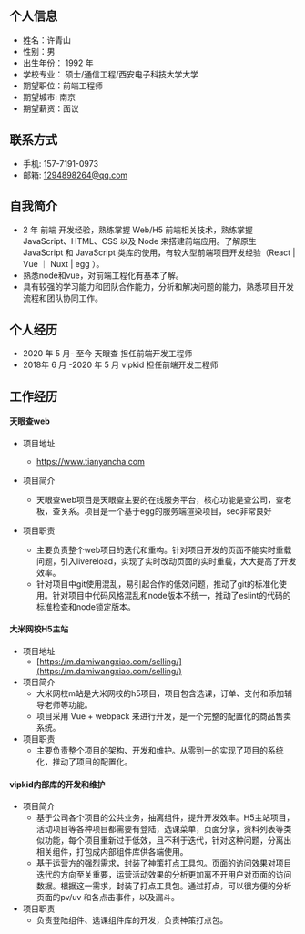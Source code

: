 ## 个人信息

- 姓名：许青山
- 性别：男
- 出生年份： 1992 年
- 学校专业： 硕士/通信工程/西安电子科技大学大学
- 期望职位：前端工程师
- 期望城市: 南京
- 期望薪资：面议

## 联系方式

- 手机: 157-7191-0973
- 邮箱: 1294898264@qq.com

## 自我简介

- 2 年 前端 开发经验，熟练掌握 Web/H5 前端相关技术，熟练掌握 JavaScript、HTML、CSS 以及 Node 来搭建前端应用。了解原生 JavaScript 和 JavaScript 类库的使用，有较大型前端项目开发经验（React | Vue ｜ Nuxt | egg ）。
- 熟悉node和vue，对前端工程化有基本了解。
- 具有较强的学习能力和团队合作能力，分析和解决问题的能力，熟悉项目开发流程和团队协同工作。

## 个人经历

- 2020 年 5 月- 至今 天眼查 担任前端开发工程师
- 2018年 6 月 -2020 年 5 月 vipkid 担任前端开发工程师

## 工作经历

#### 天眼查web

- 项目地址

  - https://www.tianyancha.com

- 项目简介

  - 天眼查web项目是天眼查主要的在线服务平台，核心功能是查公司，查老板，查关系。项目是一个基于egg的服务端渲染项目，seo非常良好

- 项目职责

  - 主要负责整个web项目的迭代和重构。针对项目开发的页面不能实时重载问题，引入livereload，实现了实时改动页面的实时重载，大大提高了开发效率。
  - 针对项目中git使用混乱，易引起合作的低效问题，推动了git的标准化使用。针对项目中代码风格混乱和node版本不统一，推动了eslint的代码的标准检查和node锁定版本。

#### 大米网校H5主站

- 项目地址
  - [https://m.damiwangxiao.com/selling/](https://m.damiwangxiao.com/selling/)
- 项目简介
  - 大米网校m站是大米网校的h5项目，项目包含选课，订单、支付和添加辅导老师等功能。
  - 项目采用 Vue + webpack 来进行开发，是一个完整的配置化的商品售卖系统。
- 项目职责
  - 主要负责整个项目的架构、开发和维护。从零到一的实现了项目的系统化，推动了项目的配置化。

#### vipkid内部库的开发和维护

- 项目简介
  - 基于公司各个项目的公共业务，抽离组件，提升开发效率。H5主站项目，活动项目等各种项目都需要有登陆，选课菜单，页面分享，资料列表等类似功能，每个项目重新过于低效，且不利于迭代，针对这种问题，分离出相关组件，打包成内部组件库供各端使用。
  - 基于运营方的强烈需求，封装了神策打点工具包。页面的访问效果对项目迭代的方向至关重要，运营活动效果的分析更加离不开用户对页面的访问数据。根据这一需求，封装了打点工具包。通过打点，可以很方便的分析页面的pv/uv 和各点击事件，以及漏斗。
- 项目职责
  - 负责登陆组件、选课组件库的开发，负责神策打点包。
